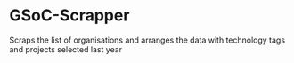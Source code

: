 # GSoC-Scrapper
Scraps the list of organisations and arranges the data with technology tags and projects selected last year
